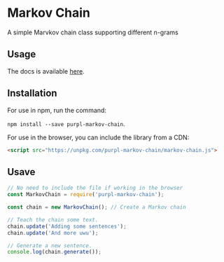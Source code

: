 # Markov Chain

A simple Marvkov chain class supporting different n-grams


## Usage


The docs is available [here](https://purplnay.github.io/markov-chain/MarkovChain.html).


## Installation

For use in npm, run the command:

`npm install --save purpl-markov-chain`.


For use in the browser, you can include the library from a CDN:

```html
<script src="https://unpkg.com/purpl-markov-chain/markov-chain.js">
```


## Usave

```javascript
// No need to include the file if working in the browser
const MarkovChain = require('purpl-markov-chain');

const chain = new MarkovChain(); // Create a Markov chain

// Teach the chain some text.
chain.update('Adding some sentences');
chain.update('And more uwu');

// Generate a new sentence.
console.log(chain.generate());
```
